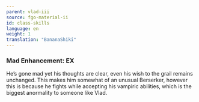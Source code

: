 ```yaml
---
parent: vlad-iii
source: fgo-material-ii
id: class-skills
language: en
weight: 1
translation: "BananaShiki"
---
```


### Mad Enhancement: EX

He’s gone mad yet his thoughts are clear, even his wish to the grail remains unchanged. This makes him somewhat of an unusual Berserker, however this is because he fights while accepting his vampiric abilities, which is the biggest anormality to someone like Vlad.
